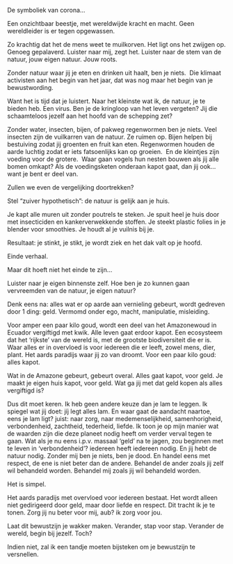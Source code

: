 De symboliek van corona…

Een onzichtbaar beestje, met wereldwijde kracht en macht. Geen wereldleider is er tegen opgewassen.

Zo krachtig dat het de mens weet te muilkorven.
Het ligt ons het zwijgen op.
Genoeg gepalaverd.
Luister naar mij, zegt het. 
Luister naar de stem van de natuur, jouw eigen natuur. Jouw roots.

Zonder natuur waar jij je eten en drinken uit haalt, ben je niets. 
Die klimaat activisten aan het begin van het jaar, dat was nog maar het begin van je bewustwording. 

Want het is tijd dat je luistert. Naar het kleinste wat ik, de natuur, je te bieden heb. Een virus. 
Ben je de kringloop van het leven vergeten? Jij die schaamteloos jezelf aan het hoofd van de schepping zet? 

Zonder water, insecten, bijen, of pakweg regenwormen ben je niets. Veel insecten zijn de vuilkarren van de natuur. Ze ruimen op. Bijen helpen bij bestuiving zodat jij groenten en fruit kan eten. Regenwormen houden de aarde luchtig zodat er iets fatsoenlijks kan op groeien. 
En de kleintjes zijn voeding voor de grotere. 
Waar gaan vogels hun nesten bouwen als jij alle bomen omkapt? 
Als de voedingsketen onderaan kapot gaat, dan jij ook… want je bent er deel van.

Zullen we even de vergelijking doortrekken?

Stel “zuiver hypothetisch”: de natuur is gelijk aan je huis. 

Je kapt alle muren uit zonder poutrels te steken.
Je spuit heel je huis door met insecticiden en kankerverwekkende stoffen.
Je steekt plastic folies in je blender voor smoothies.
Je houdt al je vuilnis bij je.

Resultaat: je stinkt, je stikt, je wordt ziek en het dak valt op je hoofd.

Einde verhaal.

Maar dit hoeft niet het einde te zijn…

Luister naar je eigen binnenste zelf. 
Hoe ben je zo kunnen gaan vervreemden van de natuur, je eigen natuur? 

Denk eens na: alles wat er op aarde aan vernieling gebeurt, wordt gedreven door 1 ding: geld. Vermomd onder ego, macht, manipulatie, misleiding.

Voor amper een paar kilo goud, wordt een deel van het Amazonewoud in Ecuador vergiftigd met kwik. Alle leven gaat erdoor kapot. Een ecosysteem dat het ‘rijkste’ van de wereld is, met de grootste biodiversiteit die er is. Waar alles er in overvloed is voor iedereen die er leeft, zowel mens, dier, plant. Het aards paradijs waar jij zo van droomt. Voor een paar kilo goud: alles kapot.

Wat in de Amazone gebeurt, gebeurt overal. Alles gaat kapot, voor geld. Je maakt je eigen huis kapot, voor geld. Wat ga jij met dat geld kopen als alles vergiftigd is?

Dus dit moet keren. Ik heb geen andere keuze dan je lam te leggen. Ik spiegel wat jij doet: jíj legt alles lam.
En waar gaat de aandacht naartoe, eens je lam ligt? juist: naar zorg, naar medemenselijkheid, samenhorigheid, verbondenheid, zachtheid, tederheid, liefde. Ik toon je op mijn manier wat de waarden zijn die deze planeet nodig heeft om verder verval tegen te gaan. 
Wat als je nu eens i.p.v. massaal ‘geld’ na te jagen, zou beginnen met te leven in ‘verbondenheid’? iedereen heeft iedereen nodig. En jij hebt de natuur nodig. Zonder mij ben je niets, ben je dood. 
En handel eens met respect, de ene is niet beter dan de andere. Behandel de ander zoals jij zelf wil behandeld worden. Behandel mij zoals jij wil behandeld worden. 

Het is simpel. 

Het aards paradijs met overvloed voor iedereen bestaat. Het wordt alleen niet gedirigeerd door geld, maar door liefde en respect. Dit tracht ik je te tonen.
Zorg jij nu beter voor mij, aub? ik zorg voor jou. 

Laat dit bewustzijn je wakker maken. Verander, stap voor stap. Verander de wereld, begin bij jezelf. Toch?

Indien niet, zal ik een tandje moeten bijsteken om je bewustzijn te versnellen.
